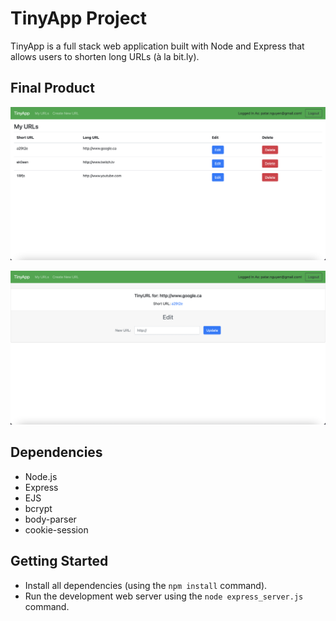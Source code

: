 # TinyApp Project

TinyApp is a full stack web application built with Node and Express that allows users to shorten long URLs (à la bit.ly).

## Final Product

!["Screenshot of URLS page"](https://github.com/patar-nguyen/tinyapp/blob/main/docs/urls-page.png?raw=true)

!["Screenshot of URLS edit page"](https://github.com/patar-nguyen/tinyapp/blob/main/docs/urls-edit.png?raw=true)

## Dependencies

- Node.js
- Express
- EJS
- bcrypt
- body-parser
- cookie-session

## Getting Started

- Install all dependencies (using the `npm install` command).
- Run the development web server using the `node express_server.js` command.